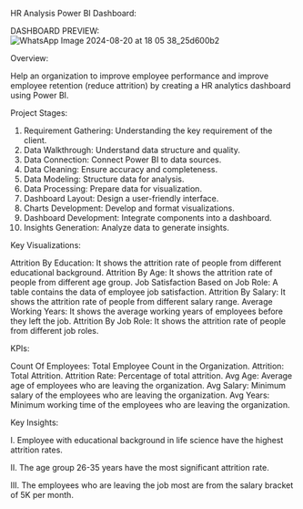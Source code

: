 HR Analysis Power BI Dashboard:

DASHBOARD PREVIEW:
![WhatsApp Image 2024-08-20 at 18 05 38_25d600b2](https://github.com/user-attachments/assets/b976f439-99b5-4c37-9f11-347e51576cfb)

Overview:

Help an organization to improve employee performance and improve employee retention (reduce attrition) by creating a HR analytics dashboard using Power BI.




Project Stages:

1.	Requirement Gathering: Understanding the key requirement of the client.
2.	Data Walkthrough: Understand data structure and quality.
3.	Data Connection: Connect Power BI to data sources.
4.	Data Cleaning: Ensure accuracy and completeness.
5.	Data Modeling: Structure data for analysis.
6.	Data Processing: Prepare data for visualization.
7.	Dashboard Layout: Design a user-friendly interface.
8.	Charts Development: Develop and format visualizations.
9.	Dashboard Development: Integrate components into a dashboard.
10.	Insights Generation: Analyze data to generate insights.


    

Key Visualizations:

Attrition By Education: It shows the attrition rate of people from different educational background.
Attrition By Age: It shows the attrition rate of people from different age group.
Job Satisfaction Based on Job Role: A table contains the data of employee job satisfaction.
Attrition By Salary: It shows the attrition rate of people from different salary range.
Average Working Years: It shows the average working years of employees before they left the job.
Attrition By Job Role: It shows the attrition rate of people from different job roles.



KPIs:

Count Of Employees: Total Employee Count in the Organization.
Attrition: Total Attrition.
Attrition Rate: Percentage of total attrition.
Avg Age: Average age of employees who are leaving the organization.
Avg Salary: Minimum salary of the employees who are leaving the organization.
Avg Years: Minimum working time of the employees who are leaving the organization.



Key Insights:

I.	Employee with educational background in life science have the highest attrition rates.

II.	The age group 26-35 years have the most significant attrition rate.

III.	The employees who are leaving the job most are from the salary bracket of 5K per month.
